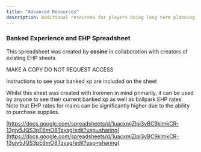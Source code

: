 ```yaml
---
title: "Advanced Resources"
description: Additional resources for players doing long term planning
---
```


### Banked Experience and EHP Spreadsheet

This spreadsheet was created by **cosine** in collaboration with creators of existing EHP sheets

MAKE A COPY DO NOT REQUEST ACCESS

Instructions to see your banked xp are included on the sheet

Whilst this sheet was created with Ironmen in mind primarily, it can be used by anyone to see their current banked xp as well as ballpark EHP rates. Note that EHP rates for mains can be significantly higher due to the ability to purchase supplies.

[https://docs.google.com/spreadsheets/d/1uacxmjZlpi3yBC9klmkCR-13gjv5JQS3pE6mO8Tzysg/edit?usp=sharing](https://docs.google.com/spreadsheets/d/1uacxmjZlpi3yBC9klmkCR-13gjv5JQS3pE6mO8Tzysg/edit?usp=sharing)
